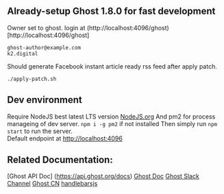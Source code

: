 ## Already-setup Ghost 1.8.0 for fast development

Owner set to ghost. login at (http://localhost:4096/ghost)[http://localhost:4096/ghost]

```
ghost-author@example.com
k2.digital
```

Should generate Facebook instant article ready rss feed after apply patch.
```
./apply-patch.sh
```

## Dev environment
Require NodeJS best latest LTS version  [NodeJS.org](https://nodejs.org/en/)
And pm2 for process manageing of dev server. `npm i -g pm2` if not installed
Then simply run `npm start` to run the server.  
Default endpoint at [http://localhost:4096](http://localhost:4096)

## Related Documentation:
[Ghost API Doc] (https://api.ghost.org/docs)
[Ghost Doc](https://docs.ghost.org/docs)
[Ghost Slack Channel](http://slack.ghost.org/)
[Ghost CN](http://www.ghostchina.com/)
[handlebarsjs](http://handlebarsjs.com/)